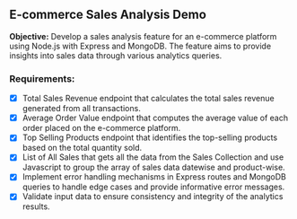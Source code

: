 ## E-commerce Sales Analysis Demo

<b>Objective:</b> Develop a sales analysis feature for an e-commerce platform using Node.js with Express and MongoDB. The feature aims to provide insights into sales data through various analytics queries.

### Requirements:
- [x] Total Sales Revenue endpoint that calculates the total sales revenue
generated from all transactions.
- [x] Average Order Value endpoint that computes the average value of
each order placed on the e-commerce platform.
- [x] Top Selling Products endpoint that identifies the top-selling products
based on the total quantity sold.
- [x] List of All Sales that gets all the data from the Sales Collection and use
Javascript to group the array of sales data datewise and product-wise.
- [x] Implement error handling mechanisms in Express routes and MongoDB
queries to handle edge cases and provide informative error messages.
- [x] Validate input data to ensure consistency and integrity of the analytics results.